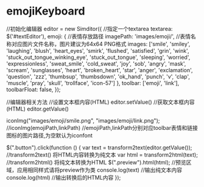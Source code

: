 # emojiKeyboard

//初始化编辑器
editor = new Simditor({
    //指定一个textarea
    textarea: $('#textEditor'),
    emoji: {
        //表情存放路径
        imagePath: 'images/emoji/',
        //表情名称对应图片文件名称，图片建议为64x64 PNG格式
        images: ['smile', 'smiley', 'laughing', 'blush', 'heart_eyes', 'smirk', 'flushed', 'satisfied', 'grin', 'wink', 'stuck_out_tongue_winking_eye', 'stuck_out_tongue', 'sleeping', 'worried', 'expressionless', 'sweat_smile', 'cold_sweat', 'joy', 'sob', 'angry', 'mask', 'scream', 'sunglasses', 'heart', 'broken_heart', 'star', 'anger', 'exclamation', 'question', 'zzz', 'thumbsup', 'thumbsdown', 'ok_hand', 'punch', 'v', 'clap', 'muscle', 'pray', 'skull', 'trollface', 'icon-57']
    },
    toolbar: ['emoji', 'link'],
    toolbarFloat: false,
});

//编辑器相关方法
//设置文本框内容(HTML) editor.setValue()
//获取文本框内容(HTML) editor.getValue() 

iconImg("images/emoji/smile.png", "images/emoji/link.png");
//iconImg(emojiPath,linkPath) 
//emojiPath,linkPath分别对应toolbar表情和链接图标的图片路径,为空默认为iconfont 

$(".button").click(function () {
    var text = transform2text(editor.getValue()); 	//transform2text() 将HTML内容转换为纯文本
    var html = transform2html(text); 				//transform2html() 将纯文本转换为HTML
    $(".preview").html(html);						//预览区域，应用相同样式请将preview作为类
    console.log(text)								//输出纯文本内容
    console.log(html)								//输出转换后的HTML内容
});
